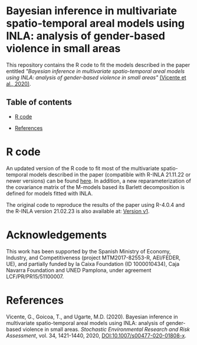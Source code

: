 # Bayesian inference in multivariate spatio-temporal areal models using INLA: analysis of gender-based violence in small areas
This repository contains the R code to fit the models described in the paper entitled _"Bayesian inference in multivariate spatio-temporal areal models using INLA: analysis of gender-based violence in small areas"_ [(Vicente et al., 2020)](https://doi.org/10.1007/s00477-020-01808-x).

## Table of contents
- [R code](#R-code)

- [References](#References)

# R code
An updated version of the R code to fit most of the multivariate spatio-temporal models described in the paper (compatible with R-INLA 21.11.22 or newer versions) can be found [here](https://github.com/spatialstatisticsupna/Mmodels_SERRA_article/blob/master/R/). In addition, a new reparameterization of the covariance matrix of the M-models based its Barlett decomposition is defined for models fitted with INLA. 

The original code to reproduce the results of the paper using R-4.0.4 and the R-INLA version 21.02.23 is also available at: [Version v1](https://github.com/spatialstatisticsupna/Mmodels_SERRA_article/releases/tag/v1).

# Acknowledgements
This work has been supported by the Spanish Ministry of Economy, Industry, and Competitiveness (project MTM2017-82553-R, AEI/FEDER, UE), and partially funded by la Caixa Foundation (ID 1000010434), Caja Navarra Foundation and UNED Pamplona, under agreement LCF/PR/PR15/51100007.

# References
Vicente, G., Goicoa, T., and Ugarte, M.D. (2020). Bayesian inference in multivariate spatio-temporal areal models using INLA: analysis of gender-based violence in small areas. _Stochastic Environmental Research and Risk Assessment_, vol. 34, 1421-1440, 2020, [DOI:10.1007/s00477-020-01808-x](https://doi.org/10.1007/s00477-020-01808-x).
